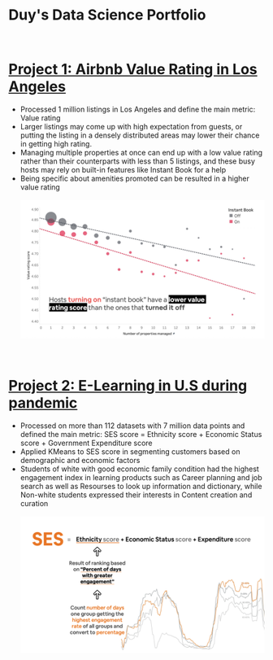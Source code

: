 # Duy's Data Science Portfolio <br><br>

# [Project 1: Airbnb Value Rating in Los Angeles](https://github.com/danieldang1806/airbnb_project) 
* Processed 1 million listings in Los Angeles and define the main metric: Value rating
* Larger listings may come up with high expectation from guests, or putting the listing in a densely distributed areas may lower their chance in getting high rating. 
* Managing multiple properties at once can end up with a low value rating rather than their counterparts with less than 5 listings, and these busy hosts may rely on built-in features like Instant Book for a help
* Being specific about amenities promoted can be resulted in a higher value rating <br><br>
![alt text](https://github.com/danieldang1806/Duy_Portfolio/blob/main/airbnb_project_recap.png) <br><br><br>

# [Project 2: E-Learning in U.S during pandemic](https://github.com/danieldang1806/elearning_project)
* Processed on more than 112 datasets with 7 million data points and defined the main metric: SES score = Ethnicity score + Economic Status score + Government Expenditure score
* Applied KMeans to SES score in segmenting customers based on demographic and economic factors
* Students of white with good economic family condition had the highest engagement index in learning products such as Career planning and job search as well as Resourses to look up information and dictionary, while Non-white students expressed their interests in Content creation and curation <br><br>
![alt text](https://github.com/danieldang1806/Duy_Portfolio/blob/main/us_elearning_recap.png) 
